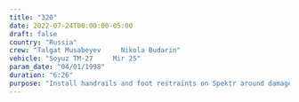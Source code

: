 ```yaml
---
title: "320"
date: 2022-07-24T00:00:00-05:00
draft: false
country: "Russia"
crew: "Talgat Musabeyev     Nikola Budarin"
vehicle: "Soyuz TM-27     Mir 25"
param_date: "04/01/1998"
duration: "6:26"
purpose: "Install handrails and foot restraints on Spektr around damaged solar array.  "
---
```

